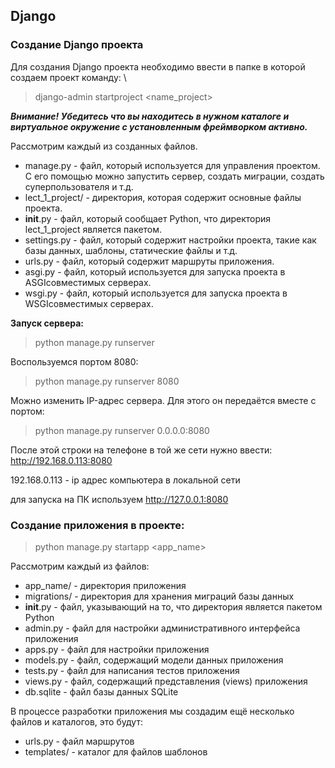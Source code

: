 ## Django

### Создание Django проекта
Для создания Django проекта необходимо ввести в папке в которой создаем проект 
команду: \
> django-admin startproject <name_project>

__*Внимание! Убедитесь что вы находитесь в нужном каталоге и виртуальное 
окружение с установленным фреймворком активно.*__


Рассмотрим каждый из созданных файлов.
* manage.py - файл, который используется для управления проектом. С его
помощью можно запустить сервер, создать миграции, создать суперпользователя и т.д.
* lect_1_project/ - директория, которая содержит основные файлы проекта.
* __init__.py - файл, который сообщает Python, что директория lect_1_project 
является пакетом.
* settings.py - файл, который содержит настройки проекта, такие как базы
данных, шаблоны, статические файлы и т.д.
* urls.py - файл, который содержит маршруты приложения.
* asgi.py - файл, который используется для запуска проекта в ASGIсовместимых серверах.
* wsgi.py - файл, который используется для запуска проекта в WSGIсовместимых серверах.

__Запуск сервера:__ 

> python manage.py runserver

Воспользуемся портом 8080:
> python manage.py runserver 8080

Можно изменить IP-адрес сервера. Для этого он передаётся вместе с портом: 
> python manage.py runserver 0.0.0.0:8080

После этой строки на телефоне в той же сети нужно ввести: 
http://192.168.0.113:8080

192.168.0.113 - ip адрес компьютера в локальной сети

для запуска на ПК используем 
http://127.0.0.1:8080


### Создание приложения в проекте:

> python manage.py startapp <app_name>

Рассмотрим каждый из файлов:
* app_name/ - директория приложения
* migrations/ - директория для хранения миграций базы данных
* __init__.py - файл, указывающий на то, что директория является пакетом Python
* admin.py - файл для настройки административного интерфейса приложения
* apps.py - файл для настройки приложения
* models.py - файл, содержащий модели данных приложения
* tests.py - файл для написания тестов приложения
* views.py - файл, содержащий представления (views) приложения
* db.sqlite - файл базы данных SQLite
 
В процессе разработки приложения мы создадим ещё несколько файлов и каталогов,
это будут:
* urls.py - файл маршрутов 
* templates/ - каталог для файлов шаблонов
